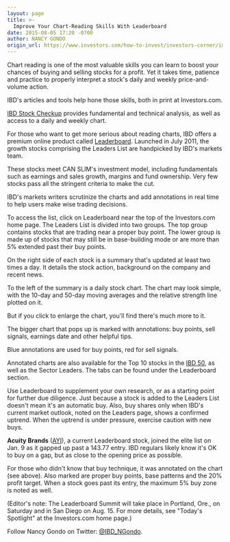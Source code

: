 ```yaml
---
layout: page
title: >-
  Improve Your Chart-Reading Skills With Leaderboard
date: 2015-08-05 17:20 -0700
author: NANCY GONDO
origin_url: https://www.investors.com/how-to-invest/investors-corner/improve-chart-reading-skills-with-leaderboard/
---
```


Chart reading is one of the most valuable skills you can learn to boost your chances of buying and selling stocks for a profit. Yet it takes time, patience and practice to properly interpret a stock's daily and weekly price-and-volume action.

IBD's articles and tools help hone those skills, both in print at Investors.com.

[IBD Stock Checkup](http://research.investors.com/stock-checkup) provides fundamental and technical analysis, as well as access to a daily and weekly chart.

For those who want to get more serious about reading charts, IBD offers a premium online product called [Leaderboard](http://leaderboard.investors.com/leaderboard/leaders/default.aspx). Launched in July 2011, the growth stocks comprising the Leaders List are handpicked by IBD's markets team.

These stocks meet CAN SLIM's investment model, including fundamentals such as earnings and sales growth, margins and fund ownership. Very few stocks pass all the stringent criteria to make the cut.

IBD's markets writers scrutinize the charts and add annotations in real time to help users make wise trading decisions.

To access the list, click on Leaderboard near the top of the Investors.com home page. The Leaders List is divided into two groups. The top group contains stocks that are trading near a proper buy point. The lower group is made up of stocks that may still be in base-building mode or are more than 5% extended past their buy points.

On the right side of each stock is a summary that's updated at least two times a day. It details the stock action, background on the company and recent news.

To the left of the summary is a daily stock chart. The chart may look simple, with the 10-day and 50-day moving averages and the relative strength line plotted on it.

But if you click to enlarge the chart, you'll find there's much more to it.

The bigger chart that pops up is marked with annotations: buy points, sell signals, earnings date and other helpful tips.

Blue annotations are used for buy points, red for sell signals.

Annotated charts are also available for the Top 10 stocks in the [IBD 50](http://leaderboard.investors.com/ibd50/top10/default.aspx), as well as the Sector Leaders. The tabs can be found under the Leaderboard section.

Use Leaderboard to supplement your own research, or as a starting point for further due diligence. Just because a stock is added to the Leaders List doesn't mean it's an automatic buy. Also, buy shares only when IBD's current market outlook, noted on the Leaders page, shows a confirmed uptrend. When the uptrend is under pressure, exercise caution with new buys.

**Acuity Brands** ([AYI](https://research.investors.com/quote.aspx?symbol=AYI)), a current Leaderboard stock, joined the elite list on Jan. 9 as it gapped up past a 143.77 entry. IBD regulars likely know it's OK to buy on a gap, but as close to the opening price as possible.

For those who didn't know that buy technique, it was annotated on the chart (see above). Also marked are proper buy points, base patterns and the 20% profit target. When a stock goes past its entry, the maximum 5% buy zone is noted as well.

(Editor's note: The Leaderboard Summit will take place in Portland, Ore., on Saturday and in San Diego on Aug. 15. For more details, see "Today's Spotlight" at the Investors.com home page.)

Follow Nancy Gondo on Twitter: [@IBD_NGondo](https://twitter.com/IBD_NGondo).
